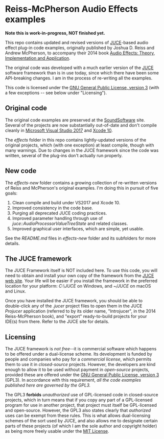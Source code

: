 # Reiss-McPherson Audio Effects examples
**Note this is work-in-progress, NOT finished yet.**

This repo contains updated and revised versions of [JUCE](https://juce.com/)-based audio effect plug-in code examples, originally published by Joshua D. Reiss and Andrew McPherson, to accompany their 2014 book [Audio Effects: Theory, Implementation and Application](https://www.crcpress.com/Audio-Effects-Theory-Implementation-and-Application/Reiss-McPherson/p/book/9781466560284).

The original code was developed with a much earlier version of the [JUCE](https://juce.com/) software framework than is in use today, since which there have been some API-breaking changes. I am in the process of re-writing all the examples.

This code is licensed under the [GNU General Public License, version 3](https://www.gnu.org/licenses/gpl-3.0.en.html) (with a few exceptions -- see below under "Licensing").

## Original code
The original code examples are preserved at the [SoundSoftware](https://code.soundsoftware.ac.uk/projects/audio_effects_textbook_code) site. Several of the projects are now substantially out-of-date and don't compile cleanly in [Microsoft Visual Studio 2017](https://visualstudio.microsoft.com/) and [Xcode 10](https://developer.apple.com/xcode/).

The *effects* folder in this repo contains lightly-updated versions of the original projects, which (with one exception) at least compile, though with many warnings. Due to changes in the JUCE framework since the code was written, several of the plug-ins don't actually run properly.

## New code
The *effects-new* folder contains a growing collection of re-written versions of Reiss and McPherson's original examples. I'm doing this in pursuit of five goals:
1. Clean compile and build under VS2017 and Xcode 10.
2. Improved consistency in the code base.
3. Purging all deprecated JUCE coding practices.
4. Improved parameter handling through use of *juce::AudioProcessorValueTreeState* and related classes.
5. Improved graphical user interfaces, which are simple, yet usable.

See the *README.md* files in *effects-new* folder and its subfolders for more details.

## The JUCE framework
The JUCE Framework itself is NOT included here. To use this code, you will need to obtain and install your own copy of the framework from the [JUCE web site](https://juce.com). Your life will be easier if you install the framework in the preferred location for your platform: *C:\\JUCE* on Windows, and *~/JUCE* on macOS and Linux.

Once you have installed the JUCE framework, you should be able to double-click any of the *.jucer* project files to open them in the JUCE *Projucer* application (referred to by its older name, "Introjucer", in the 2014 Reiss-McPherson book), and "export" ready-to-build projects for your IDE(s) from there. Refer to the JUCE site for details.

## Licensing
The JUCE framework is *not free*--it is commercial software which happens to be offered under a dual-license scheme. Its development is funded by people and companies who pay for a *commercial license*, which permits them to use it in *closed-source* projects. However, the developers are kind enough to allow it to be used without payment in *open-source* projects, provided these are offered under the [GNU General Public License, version 3](https://opensource.org/licenses/GPL-3.0) (GPL3). In accordance with this requirement, *all the code examples published here are governed by the GPL3.*

The GPL3 **forbids** *unauthorized* use of GPL-licensed code in closed-source projects, which in turn means that if you copy any part of a GPL-licensed program for use in another project, that project must itself be GPL-licensed and open-source. However, the GPL3 also states clearly that *authorized* uses can be exempt from these rules. This is what allows dual-licensing schemes of the sort used by JUCE, and also allows me to designate certain parts of these projects (of which I am the sole author and copyright holder) as being more freely usable under the [MIT License](https://opensource.org/licenses/MIT).
